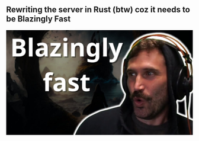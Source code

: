 ## Rewriting the server in Rust (btw) coz it needs to be Blazingly Fast
![Please load prime](/assets/primebtw.jpg)